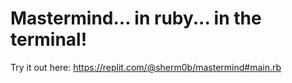 # Mastermind... in ruby... in the terminal!

Try it out here: https://replit.com/@sherm0b/mastermind#main.rb
